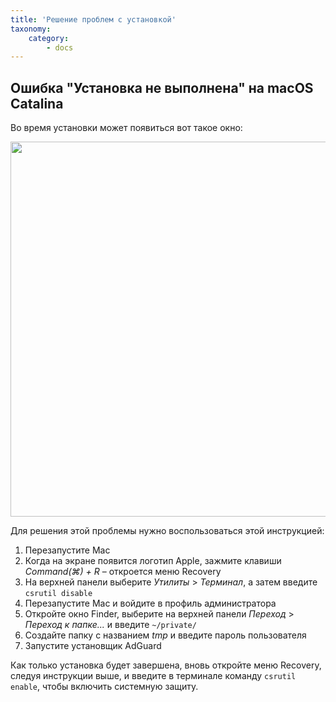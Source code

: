 ```yaml
---
title: 'Решение проблем с установкой'
taxonomy:
    category:
        - docs
---
```


## Ошибка "Установка не выполнена" на macOS Catalina

Во время установки может появиться вот такое окно: 

<img src="https://cdn.adguard.com/public/Adguard/kb/MAC/macerrorscreenRU.png" width="600" />

Для решения этой проблемы нужно воспользоваться этой инструкцией:

1) Перезапустите Mac
2) Когда на экране появится логотип Apple, зажмите клавиши *Command(⌘) + R* – откроется меню Recovery
3) На верхней панели выберите *Утилиты* > *Терминал*, а затем введите `csrutil disable`
4) Перезапустите Mac и войдите в профиль администратора
5) Откройте окно Finder, выберите на верхней панели *Переход* > *Переход к папке...* и введите `~/private/`
6) Создайте папку с названием *tmp* и введите пароль пользователя
7) Запустите установщик AdGuard

Как только установка будет завершена, вновь откройте меню Recovery, следуя инструкции выше, и введите в терминале команду `csrutil enable`, чтобы включить системную защиту.
